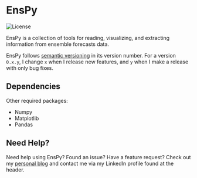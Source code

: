 # EnsPy

![License](https://img.shields.io/pypi/l/metpy.svg)

EnsPy is a collection of tools for reading, visualizing, and extracting information from ensemble forecasts data.

EnsPy follows [semantic versioning](https://semver.org) in its version number. For a version `0.x.y`, I change `x` when I
release new features, and `y` when I make a release with only bug fixes.

Dependencies
------------
Other required packages:

- Numpy
- Matplotlib
- Pandas

Need Help?
----------
Need help using EnsPy? Found an issue? Have a feature request? Check out my
[personal blog](http://www.gboumis.com) and contact me via my LinkedIn profile found at the header.
